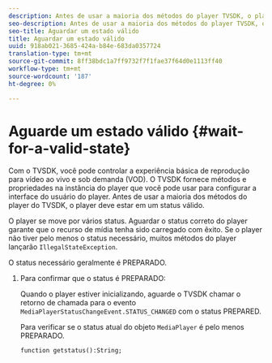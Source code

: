 ```yaml
---
description: Antes de usar a maioria dos métodos do player TVSDK, o player deve estar em um status válido.
seo-description: Antes de usar a maioria dos métodos do player TVSDK, o player deve estar em um status válido.
seo-title: Aguardar um estado válido
title: Aguardar um estado válido
uuid: 918ab021-3685-424a-b84e-683da0357724
translation-type: tm+mt
source-git-commit: 8ff38bdc1a7ff9732f7f1fae37f64d0e1113ff40
workflow-type: tm+mt
source-wordcount: '187'
ht-degree: 0%

---
```



# Aguarde um estado válido {#wait-for-a-valid-state}

Com o TVSDK, você pode controlar a experiência básica de reprodução para vídeo ao vivo e sob demanda (VOD). O TVSDK fornece métodos e propriedades na instância do player que você pode usar para configurar a interface do usuário do player. Antes de usar a maioria dos métodos do player do TVSDK, o player deve estar em um status válido.

O player se move por vários status. Aguardar o status correto do player garante que o recurso de mídia tenha sido carregado com êxito. Se o player não tiver pelo menos o status necessário, muitos métodos do player lançarão `IllegalStateException`.

O status necessário geralmente é PREPARADO.

1. Para confirmar que o status é PREPARADO:

   Quando o player estiver inicializando, aguarde o TVSDK chamar o retorno de chamada para o evento `MediaPlayerStatusChangeEvent.STATUS_CHANGED` com o status PREPARED.

   Para verificar se o status atual do objeto `MediaPlayer` é pelo menos PREPARADO.

   ```
   function getstatus():String;
   ```
